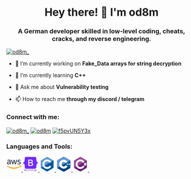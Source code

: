 <h1 align="center">Hey there! 👋 I'm od8m</h1>
<h3 align="center">A German developer skilled in low-level coding, cheats, cracks, and reverse engineering.</h3>

<p align="left"> <a href="https://twitter.com/od8m_" target="blank"><img src="https://img.shields.io/twitter/follow/od8m_?logo=twitter&style=for-the-badge" alt="od8m_" /></a> </p>

- 🔭 I’m currently working on **Fake_Data arrays for string decryption**

- 🌱 I’m currently learning **C++**

- 💬 Ask me about **Vulnerability testing**

- 📫 How to reach me **through my discord / telegram**

<h3 align="left">Connect with me:</h3>
<p align="left">
<a href="https://twitter.com/od8m_" target="blank"><img align="center" src="https://raw.githubusercontent.com/rahuldkjain/github-profile-readme-generator/master/src/images/icons/Social/twitter.svg" alt="od8m_" height="30" width="40" /></a>
<a href="https://codesandbox.com/od8m" target="blank"><img align="center" src="https://raw.githubusercontent.com/rahuldkjain/github-profile-readme-generator/master/src/images/icons/Social/codesandbox.svg" alt="od8m" height="30" width="40" /></a>
<a href="https://discord.gg/f5pvUN5Y3x" target="blank"><img align="center" src="https://raw.githubusercontent.com/rahuldkjain/github-profile-readme-generator/master/src/images/icons/Social/discord.svg" alt="f5pvUN5Y3x" height="30" width="40" /></a>
</p>

<h3 align="left">Languages and Tools:</h3>
<p align="left"> <a href="https://aws.amazon.com" target="_blank" rel="noreferrer"> <img src="https://raw.githubusercontent.com/devicons/devicon/master/icons/amazonwebservices/amazonwebservices-original-wordmark.svg" alt="aws" width="40" height="40"/> </a> <a href="https://getbootstrap.com" target="_blank" rel="noreferrer"> <img src="https://raw.githubusercontent.com/devicons/devicon/master/icons/bootstrap/bootstrap-plain-wordmark.svg" alt="bootstrap" width="40" height="40"/> </a> <a href="https://www.cprogramming.com/" target="_blank" rel="noreferrer"> <img src="https://raw.githubusercontent.com/devicons/devicon/master/icons/c/c-original.svg" alt="c" width="40" height="40"/> </a> <a href="https://www.w3schools.com/cpp/" target="_blank" rel="noreferrer"> <img src="https://raw.githubusercontent.com/devicons/devicon/master/icons/cplusplus/cplusplus-original.svg" alt="cplusplus" width="40" height="40"/> </a> <a href="https://www.w3schools.com/cs/" target="_blank" rel="noreferrer"> <img src="https://raw.githubusercontent.com/devicons/devicon/master/icons/csharp/csharp-original.svg" alt="csharp" width="40" height="40"/> </a> <a href="https://emberjs.com/" target="_blank" rel="noreferrer"> <img 

